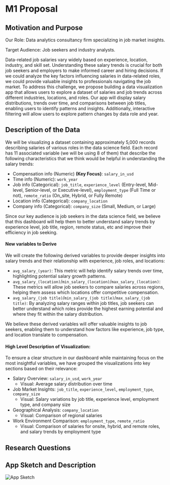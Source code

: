 # M1 Proposal

## Motivation and Purpose
<!-- Describe the motivation behind the project and its intended purpose. -->
Our Role: Data analytics consultancy firm specializing in job market insights.

Target Audience: Job seekers and industry analysts.

Data-related job salaries vary widely based on experience, location, industry, and skill set. 
Understanding these salary trends is crucial for both job seekers and employers to make informed career and hiring decisions. 
If we could analyze the key factors influencing salaries in data-related roles, we could provide valuable insights to professionals navigating the job market.
To address this challenge, we propose building a data visualization app that allows users to explore a dataset of salaries and job trends across different industries, locations, and roles.
Our app will display salary distributions, trends over time, and comparisons between job titles, enabling users to identify patterns and insights.
Additionally, interactive filtering will allow users to explore pattern changes by data role and year.

## Description of the Data
<!-- Provide an overview of the data sources, structure, and key attributes. -->
We will be visualizing a dataset containing approximately 5,000 records describing salaries of various roles in the data science field. Each record has 11 associated variable (we will be using 8 of them) that describe the following characteristics that we think would be helpful in understanding the salary trends:
- Compensation info (Numeric) **(Key Focus)**: `salary_in_usd`
- Time info (Numeric): `work_year`
- Job info (Categorical): `job_title`, `experience_level` (Entry-level, Mid-level, Senior-level, or Executive-level), `employment_type` (Full Time or not), `remote_ratio` (On_site, Hybrid, or Fully Remote)
- Location info (Categorical): `company_location`
- Company info (Categorical): `company_size` (Small, Medium, or Large)

Since our key audience is job seekers in the data science field, we believe that this dashboard will help them to better understand salary trends by experience level, job title, region, remote status, etc and improve their efficiency in job seeking.

#### New variables to Derive
We will create the following derived variables to provide deeper insights into salary trends and their relationship with experience, job roles, and locations:
- `avg_salary_(year)`: This metric will help identify salary trends over time, highlighting potential salary growth patterns.
- `avg_salary_(location)`/`min_salary_(location)`/`max_salary_(location)`: These metrics will allow job seekers to compare salaries across regions, helping them assess which locations offer competitive compensation.
- `avg_salary_(job title)`/`min_salary_(job title)`/`max_salary_(job title)`: By analyzing salary ranges within job titles, job seekers can better understand which roles provide the highest earning potential and where they fit within the salary distribution.

We believe these derived variables will offer valuable insights to job seekers, enabling them to understand how factors like experience, job type, and location translate to compensation. 

#### High Level Description of Visualization:
To ensure a clear structure in our dashboard while maintaining focus on the most insightful variables, we have grouped the visualizations into key sections based on their relevance:
- Salary Overview: `salary_in_usd`,  `work_year`
  - Visual: Average salary distribution over time
- Job Market Insights: `job_title`, `experience_level`, `employment_type`, `company_size`
  - Visual: Salary variations by job title, experience level, employment type, and company size
- Geographical Analysis: `company_location`
  - Visual: Comparison of regional salaries
- Work Environment Comparison: `employment_type`, `remote_ratio`
  - Visual: Comparison of salaries for onsite, hybrid, and remote roles, and salary trends by employment type

## Research Questions
<!-- List the key research questions that the project aims to address. -->

## App Sketch and Description
<!-- Describe the planned application, including its functionality and features. -->

![App Sketch](path/to/image.png)
